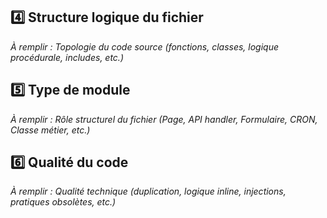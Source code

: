 ## 4️⃣ Structure logique du fichier

_À remplir : Topologie du code source (fonctions, classes, logique procédurale, includes, etc.)_

## 5️⃣ Type de module

_À remplir : Rôle structurel du fichier (Page, API handler, Formulaire, CRON, Classe métier, etc.)_

## 6️⃣ Qualité du code

_À remplir : Qualité technique (duplication, logique inline, injections, pratiques obsolètes, etc.)_
